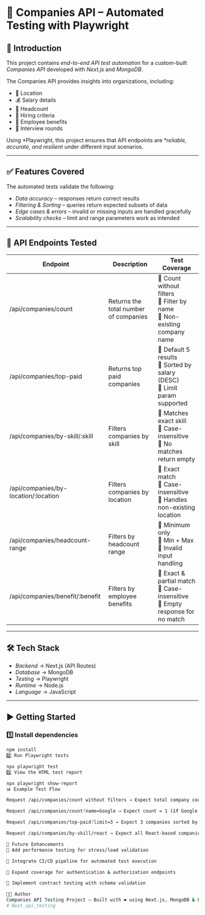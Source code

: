 # 🚀 Companies API – Automated Testing with Playwright  

## 📌 Introduction  

This project contains *end-to-end API test automation* for a custom-built *Companies API* developed with *Next.js* and *MongoDB*.  

The Companies API provides insights into organizations, including:  

- 📍 Location  
- 💰 Salary details  
- 👥 Headcount  
- 🎯 Hiring criteria  
- 🎁 Employee benefits  
- 📝 Interview rounds  

Using *Playwright, this project ensures that API endpoints are **reliable, accurate, and resilient* under different input scenarios.  

---

## ✅ Features Covered  

The automated tests validate the following:  

- *Data accuracy* – responses return correct results  
- *Filtering & Sorting* – queries return expected subsets of data  
- *Edge cases & errors* – invalid or missing inputs are handled gracefully  
- *Scalability checks* – limit and range parameters work as intended  

---

## 🔗 API Endpoints Tested  

| Endpoint | Description | Test Coverage |
|----------|-------------|---------------|
| /api/companies/count | Returns the total number of companies | 🔹 Count without filters <br> 🔹 Filter by name <br> 🔹 Non-existing company name |
| /api/companies/top-paid | Returns top paid companies | 🔹 Default 5 results <br> 🔹 Sorted by salary (DESC) <br> 🔹 Limit param supported |
| /api/companies/by-skill/:skill | Filters companies by skill | 🔹 Matches exact skill <br> 🔹 Case-insensitive <br> 🔹 No matches return empty |
| /api/companies/by-location/:location | Filters companies by location | 🔹 Exact match <br> 🔹 Case-insensitive <br> 🔹 Handles non-existing location |
| /api/companies/headcount-range | Filters by headcount range | 🔹 Minimum only <br> 🔹 Min + Max <br> 🔹 Invalid input handling |
| /api/companies/benefit/:benefit | Filters by employee benefits | 🔹 Exact & partial match <br> 🔹 Case-insensitive <br> 🔹 Empty response for no match |

---

## 🛠 Tech Stack  

- *Backend* → Next.js (API Routes)  
- *Database* → MongoDB  
- *Testing* → Playwright  
- *Runtime* → Node.js  
- *Language* → JavaScript  

---

## ▶ Getting Started  

### 1️⃣ Install dependencies  
```bash
npm install
2️⃣ Run Playwright tests

npx playwright test
3️⃣ View the HTML test report

npx playwright show-report
📊 Example Test Flow

Request /api/companies/count without filters → Expect total company count

Request /api/companies/count?name=Google → Expect count = 1 (if Google exists)

Request /api/companies/top-paid?limit=3 → Expect 3 companies sorted by salary DESC

Request /api/companies/by-skill/react → Expect all React-based companies

📌 Future Enhancements
🔹 Add performance testing for stress/load validation

🔹 Integrate CI/CD pipeline for automated test execution

🔹 Expand coverage for authentication & authorization endpoints

🔹 Implement contract testing with schema validation

👨‍💻 Author
Companies API Testing Project – Built with ❤ using Next.js, MongoDB & Playwright.
# Next_api_testing

